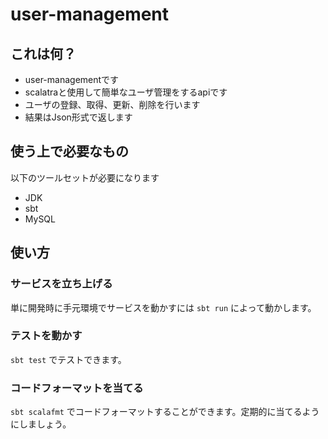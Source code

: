 # user-management

## これは何？

- user-managementです
- scalatraと使用して簡単なユーザ管理をするapiです
- ユーザの登録、取得、更新、削除を行います
- 結果はJson形式で返します

## 使う上で必要なもの

以下のツールセットが必要になります

- JDK
- sbt
- MySQL

## 使い方

### サービスを立ち上げる

単に開発時に手元環境でサービスを動かすには `sbt run` によって動かします。

### テストを動かす

`sbt test` でテストできます。

### コードフォーマットを当てる

`sbt scalafmt` でコードフォーマットすることができます。定期的に当てるようにしましょう。
